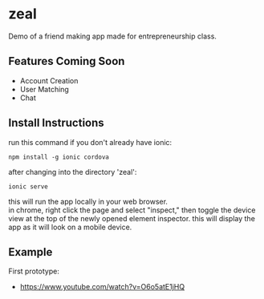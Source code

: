 # zeal
Demo of a friend making app made for entrepreneurship class.

## Features Coming Soon
- Account Creation  
- User Matching  
- Chat

## Install Instructions
run this command if you don't already have ionic:

`npm install -g ionic cordova`
 
after changing into the directory 'zeal':

`ionic serve`

this will run the app locally in your web browser.  
in chrome, right click the page and select "inspect," then toggle the device view at the top of the newly opened element inspector. this will display the app as it will look on a mobile device.

## Example
First prototype:  
- https://www.youtube.com/watch?v=O6o5atE1jHQ

